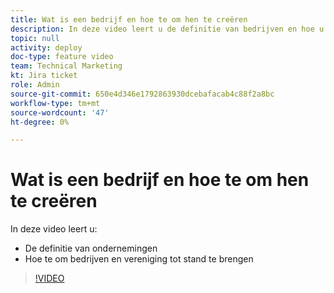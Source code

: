 ```yaml
---
title: Wat is een bedrijf en hoe te om hen te creëren
description: In deze video leert u de definitie van bedrijven en hoe u bedrijven kunt maken.
topic: null
activity: deploy
doc-type: feature video
team: Technical Marketing
kt: Jira ticket
role: Admin
source-git-commit: 650e4d346e1792863930dcebafacab4c88f2a8bc
workflow-type: tm+mt
source-wordcount: '47'
ht-degree: 0%

---
```


# Wat is een bedrijf en hoe te om hen te creëren

In deze video leert u:

* De definitie van ondernemingen
* Hoe te om bedrijven en vereniging tot stand te brengen

>[!VIDEO](https://video.tv.adobe.com/v/335069/?quality=12&learn=on)
